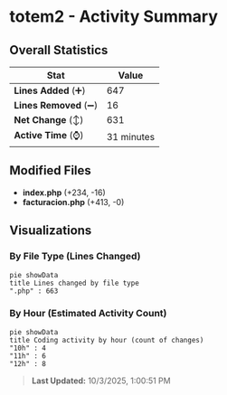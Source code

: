 # totem2 - Activity Summary 

## Overall Statistics

| Stat                   | Value                                                             |
| ---------------------- | ----------------------------------------------------------------- |
| **Lines Added** (➕)   | 647                                          |
| **Lines Removed** (➖) | 16                                        |
| **Net Change** (↕)    | 631                |
| **Active Time** (⌚)   | 31 minutes |


## Modified Files
- **index.php** (+234, -16)
- **facturacion.php** (+413, -0)

## Visualizations

### By File Type (Lines Changed)

```mermaid
pie showData
title Lines changed by file type
".php" : 663
```

### By Hour (Estimated Activity Count)

```mermaid
pie showData
title Coding activity by hour (count of changes)
"10h" : 4
"11h" : 6
"12h" : 8
```


> **Last Updated:** 10/3/2025, 1:00:51 PM